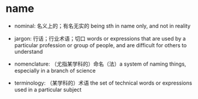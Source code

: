 # name

- nominal: 名义上的；有名无实的 being sth in name only, and not in reality

- jargon: 行话；行业术语；切口 words or expressions that are used by a particular profession or group of people, and are difficult for others to understand
- nomenclature: （尤指某学科的）命名（法）a system of naming things, especially in a branch of science
- terminology: （某学科的）术语 the set of technical words or expressions used in a particular subject
